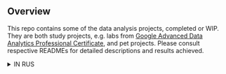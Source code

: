 ## Overview

This repo contains some of the data analysis projects, completed or WIP. They are both study projects, e.g. labs from [Google Advanced Data Analytics Professional Certificate](https://www.coursera.org/professional-certificates/google-advanced-data-analytics), and pet projects.
Please consult respective READMEs for detailed descriptions and results achieved.

<details>
<summary>IN RUS</summary>
В этом репозитории представлены мои учебные (такие как лабы по курсам сертификата [Google Advanced Data Analytics Professional Certificate](https://www.coursera.org/professional-certificates/google-advanced-data-analytics)) и пет-проекты дата аналитике. 
Детали и результаты каждого проекта можно найти в соответствующих файлах README.
Так как учебные проекты были выполнены в рамках англоязычных курсов, ответы и комментарии внутри ноутбуков тоже на английском. Как и ридми :) 
Надеюсь, это не станет для вас препятствием. А если станет, пожалуйста, обращайтесь с вопросами.
</details>